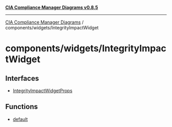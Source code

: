 [**CIA Compliance Manager Diagrams v0.8.5**](../../../README.md)

***

[CIA Compliance Manager Diagrams](../../../modules.md) / components/widgets/IntegrityImpactWidget

# components/widgets/IntegrityImpactWidget

## Interfaces

- [IntegrityImpactWidgetProps](interfaces/IntegrityImpactWidgetProps.md)

## Functions

- [default](functions/default.md)
